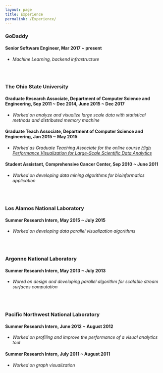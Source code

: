 ```yaml
---
layout: page
title: Experience
permalink: /Experience/
---
```


### GoDaddy ###
#### Senior Software Engineer, Mar 2017 ~ present

* *Machine Learning, backend infrastructure*

<br/><br/>

### The Ohio State University
#### Graduate Research Associate, Department of Computer Science and Engineering, Sep 2011 ~ Dec 2014, June 2015 ~ Dec 2017

* *Worked on analyze and visualize large scale data with statistical methods and distributed memory machine*

#### Graduate Teach Associate, Department of Computer Science and Engineering, Jan 2015 ~ May 2015

* *Worked as Graduate Teaching Associate for the online course [High Performance Visualization for Large-Scale Scientific Data Analytics](https://bluewaters.ncsa.illinois.edu/visualization)*

#### Student Assistant, Comprehensive Cancer Center, Sep 2010 ~ June 2011

* *Worked on developing data mining algorithms for bioinformatics application*

<br/><br/>

### Los Alamos National Laboratory
#### Summer Research Intern, May 2015 ~ July 2015

* *Worked on developing data parallel visualization algorithms*

<br/><br/>

### Argonne National Laboratory
#### Summer Research Intern, May 2013 ~ July 2013

* *Wored on design and developing parallel algorithm for scalable stream surfaces computation*

<br/><br/>

### Pacific Northwest National Laboratory
#### Summer Research Intern, June 2012 ~ August 2012

* *Worked on profiling and improve the performance of a visual analytics tool*

#### Summer Research Intern, July 2011 ~ August 2011

* *Worked on graph visualization*
